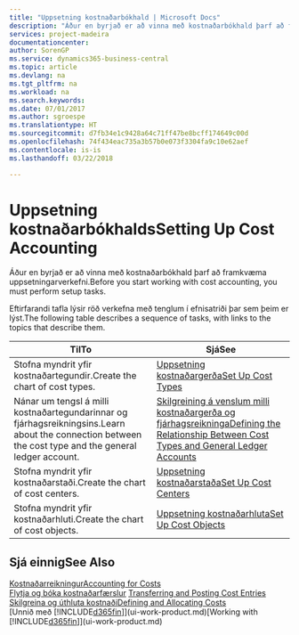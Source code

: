 ```yaml
---
title: "Uppsetning kostnaðarbókhald | Microsoft Docs"
description: "Áður en byrjað er að vinna með kostnaðarbókhald þarf að framkvæma uppsetningarverkefni."
services: project-madeira
documentationcenter: 
author: SorenGP
ms.service: dynamics365-business-central
ms.topic: article
ms.devlang: na
ms.tgt_pltfrm: na
ms.workload: na
ms.search.keywords: 
ms.date: 07/01/2017
ms.author: sgroespe
ms.translationtype: HT
ms.sourcegitcommit: d7fb34e1c9428a64c71ff47be8bcff174649c00d
ms.openlocfilehash: 74f434eac735a3b57b0e073f3304fa9c10e62aef
ms.contentlocale: is-is
ms.lasthandoff: 03/22/2018

---
```

# <a name="setting-up-cost-accounting"></a><span data-ttu-id="7944a-103">Uppsetning kostnaðarbókhalds</span><span class="sxs-lookup"><span data-stu-id="7944a-103">Setting Up Cost Accounting</span></span>
<span data-ttu-id="7944a-104">Áður en byrjað er að vinna með kostnaðarbókhald þarf að framkvæma uppsetningarverkefni.</span><span class="sxs-lookup"><span data-stu-id="7944a-104">Before you start working with cost accounting, you must perform setup tasks.</span></span>  

 <span data-ttu-id="7944a-105">Eftirfarandi tafla lýsir röð verkefna með tenglum í efnisatriði þar sem þeim er lýst.</span><span class="sxs-lookup"><span data-stu-id="7944a-105">The following table describes a sequence of tasks, with links to the topics that describe them.</span></span>

|<span data-ttu-id="7944a-106">Til</span><span class="sxs-lookup"><span data-stu-id="7944a-106">To</span></span>|<span data-ttu-id="7944a-107">Sjá</span><span class="sxs-lookup"><span data-stu-id="7944a-107">See</span></span>|  
|--------|---------|  
|<span data-ttu-id="7944a-108">Stofna myndrit yfir kostnaðartegundir.</span><span class="sxs-lookup"><span data-stu-id="7944a-108">Create the chart of cost types.</span></span>|[<span data-ttu-id="7944a-109">Uppsetning kostnaðargerða</span><span class="sxs-lookup"><span data-stu-id="7944a-109">Set Up Cost Types</span></span>](finance-how-to-set-up-cost-types.md)|  
|<span data-ttu-id="7944a-110">Nánar um tengsl á milli kostnaðartegundarinnar og fjárhagsreikningsins.</span><span class="sxs-lookup"><span data-stu-id="7944a-110">Learn about the connection between the cost type and the general ledger account.</span></span>|[<span data-ttu-id="7944a-111">Skilgreining á venslum milli kostnaðargerða og fjárhagsreikninga</span><span class="sxs-lookup"><span data-stu-id="7944a-111">Defining the Relationship Between Cost Types and General Ledger Accounts</span></span>](finance-defining-the-relationship-between-cost-types-and-general-ledger-accounts.md)|  
|<span data-ttu-id="7944a-112">Stofna myndrit yfir kostnaðarstaði.</span><span class="sxs-lookup"><span data-stu-id="7944a-112">Create the chart of cost centers.</span></span>|[<span data-ttu-id="7944a-113">Uppsetning kostnaðarstaða</span><span class="sxs-lookup"><span data-stu-id="7944a-113">Set Up Cost Centers</span></span>](finance-how-to-set-up-cost-centers.md)|  
|<span data-ttu-id="7944a-114">Stofna myndrit yfir kostnaðarhluti.</span><span class="sxs-lookup"><span data-stu-id="7944a-114">Create the chart of cost objects.</span></span>|[<span data-ttu-id="7944a-115">Uppsetning kostnaðarhluta</span><span class="sxs-lookup"><span data-stu-id="7944a-115">Set Up Cost Objects</span></span>](finance-how-to-set-up-cost-objects.md)|  

## <a name="see-also"></a><span data-ttu-id="7944a-116">Sjá einnig</span><span class="sxs-lookup"><span data-stu-id="7944a-116">See Also</span></span>  
[<span data-ttu-id="7944a-117">Kostnaðarreikningur</span><span class="sxs-lookup"><span data-stu-id="7944a-117">Accounting for Costs</span></span>](finance-manage-cost-accounting.md)  
<span data-ttu-id="7944a-118">[Flytja og bóka kostnaðarfærslur](finance-transfer-and-post-cost-entries.md) </span><span class="sxs-lookup"><span data-stu-id="7944a-118">[Transferring and Posting Cost Entries](finance-transfer-and-post-cost-entries.md) </span></span>  
[<span data-ttu-id="7944a-119">Skilgreina og úthluta kostnaði</span><span class="sxs-lookup"><span data-stu-id="7944a-119">Defining and Allocating Costs</span></span>](finance-define-and-allocate-costs.md)  
<span data-ttu-id="7944a-120">[Unnið með [!INCLUDE[d365fin](includes/d365fin_md.md)]](ui-work-product.md)</span><span class="sxs-lookup"><span data-stu-id="7944a-120">[Working with [!INCLUDE[d365fin](includes/d365fin_md.md)]](ui-work-product.md)</span></span>

